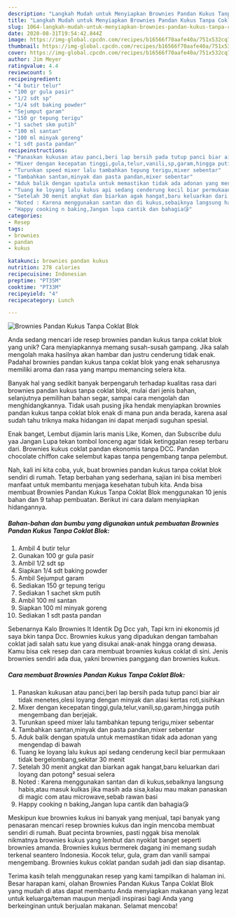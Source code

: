 ```yaml
---
description: "Langkah Mudah untuk Menyiapkan Brownies Pandan Kukus Tanpa Coklat Blok, Lezat"
title: "Langkah Mudah untuk Menyiapkan Brownies Pandan Kukus Tanpa Coklat Blok, Lezat"
slug: 1064-langkah-mudah-untuk-menyiapkan-brownies-pandan-kukus-tanpa-coklat-blok-lezat
date: 2020-08-31T19:54:42.844Z
image: https://img-global.cpcdn.com/recipes/b16566f70aafe40a/751x532cq70/brownies-pandan-kukus-tanpa-coklat-blok-foto-resep-utama.jpg
thumbnail: https://img-global.cpcdn.com/recipes/b16566f70aafe40a/751x532cq70/brownies-pandan-kukus-tanpa-coklat-blok-foto-resep-utama.jpg
cover: https://img-global.cpcdn.com/recipes/b16566f70aafe40a/751x532cq70/brownies-pandan-kukus-tanpa-coklat-blok-foto-resep-utama.jpg
author: Jim Meyer
ratingvalue: 4.4
reviewcount: 5
recipeingredient:
- "4 butir telur"
- "100 gr gula pasir"
- "1/2 sdt sp"
- "1/4 sdt baking powder"
- "Sejumput garam"
- "150 gr tepung terigu"
- "1 sachet skm putih"
- "100 ml santan"
- "100 ml minyak goreng"
- "1 sdt pasta pandan"
recipeinstructions:
- "Panaskan kukusan atau panci,beri lap bersih pada tutup panci biar air tidak menetes,olesi loyang dengan minyak dan alasi kertas roti,sisihkan"
- "Mixer dengan kecepatan tinggi,gula,telur,vanili,sp,garam,hingga putih mengembang dan berjejak."
- "Turunkan speed mixer lalu tambahkan tepung terigu,mixer sebentar"
- "Tambahkan santan,minyak dan pasta pandan,mixer sebentar"
- "Aduk balik dengan spatula untuk memastikan tidak ada adonan yang mengendap di bawah"
- "Tuang ke loyang lalu kukus api sedang cenderung kecil biar permukaan tidak bergelombang,sekitar 30 menit"
- "Setelah 30 menit angkat dan biarkan agak hangat,baru keluarkan dari loyang dan potong² sesuai selera"
- "Noted : Karena menggunakan santan dan di kukus,sebaiknya langsung habis,atau masuk kulkas jika masih ada sisa,kalau mau makan panaskan di magic com atau microwave,sebab rawan basi"
- "Happy cooking n baking,Jangan lupa cantik dan bahagia😘"
categories:
- Resep
tags:
- brownies
- pandan
- kukus

katakunci: brownies pandan kukus 
nutrition: 278 calories
recipecuisine: Indonesian
preptime: "PT35M"
cooktime: "PT33M"
recipeyield: "4"
recipecategory: Lunch

---
```



![Brownies Pandan Kukus Tanpa Coklat Blok](https://img-global.cpcdn.com/recipes/b16566f70aafe40a/751x532cq70/brownies-pandan-kukus-tanpa-coklat-blok-foto-resep-utama.jpg)

Anda sedang mencari ide resep brownies pandan kukus tanpa coklat blok yang unik? Cara menyiapkannya memang susah-susah gampang. Jika salah mengolah maka hasilnya akan hambar dan justru cenderung tidak enak. Padahal brownies pandan kukus tanpa coklat blok yang enak seharusnya memiliki aroma dan rasa yang mampu memancing selera kita.

Banyak hal yang sedikit banyak berpengaruh terhadap kualitas rasa dari brownies pandan kukus tanpa coklat blok, mulai dari jenis bahan, selanjutnya pemilihan bahan segar, sampai cara mengolah dan menghidangkannya. Tidak usah pusing jika hendak menyiapkan brownies pandan kukus tanpa coklat blok enak di mana pun anda berada, karena asal sudah tahu triknya maka hidangan ini dapat menjadi suguhan spesial.

Enak banget, Lembut dijamin laris manis Like, Komen, dan Subscribe dulu yaa Jangan Lupa tekan tombol lonceng agar tidak ketinggalan resep terbaru dari. Brownies kukus coklat pandan ekonomis tanpa DCC. Pandan chocolate chiffon cake selembut kapas tanpa pengembang tanpa pelembut.


Nah, kali ini kita coba, yuk, buat brownies pandan kukus tanpa coklat blok sendiri di rumah. Tetap berbahan yang sederhana, sajian ini bisa memberi manfaat untuk membantu menjaga kesehatan tubuh kita. Anda bisa membuat Brownies Pandan Kukus Tanpa Coklat Blok menggunakan 10 jenis bahan dan 9 tahap pembuatan. Berikut ini cara dalam menyiapkan hidangannya.

<!--inarticleads1-->

##### Bahan-bahan dan bumbu yang digunakan untuk pembuatan Brownies Pandan Kukus Tanpa Coklat Blok:

1. Ambil 4 butir telur
1. Gunakan 100 gr gula pasir
1. Ambil 1/2 sdt sp
1. Siapkan 1/4 sdt baking powder
1. Ambil Sejumput garam
1. Sediakan 150 gr tepung terigu
1. Sediakan 1 sachet skm putih
1. Ambil 100 ml santan
1. Siapkan 100 ml minyak goreng
1. Sediakan 1 sdt pasta pandan


Sebenarnya Kalo Brownies It Identik Dg Dcc yah, Tapi krn ini ekonomis jd saya bkin tanpa Dcc. Brownies kukus yang dipadukan dengan tambahan coklat jadi salah satu kue yang disukai anak-anak hingga orang dewasa. Kamu bisa cek resep dan cara membuat brownies kukus coklat di sini. Jenis brownies sendiri ada dua, yakni brownies panggang dan brownies kukus. 

<!--inarticleads2-->

##### Cara membuat Brownies Pandan Kukus Tanpa Coklat Blok:

1. Panaskan kukusan atau panci,beri lap bersih pada tutup panci biar air tidak menetes,olesi loyang dengan minyak dan alasi kertas roti,sisihkan
1. Mixer dengan kecepatan tinggi,gula,telur,vanili,sp,garam,hingga putih mengembang dan berjejak.
1. Turunkan speed mixer lalu tambahkan tepung terigu,mixer sebentar
1. Tambahkan santan,minyak dan pasta pandan,mixer sebentar
1. Aduk balik dengan spatula untuk memastikan tidak ada adonan yang mengendap di bawah
1. Tuang ke loyang lalu kukus api sedang cenderung kecil biar permukaan tidak bergelombang,sekitar 30 menit
1. Setelah 30 menit angkat dan biarkan agak hangat,baru keluarkan dari loyang dan potong² sesuai selera
1. Noted : Karena menggunakan santan dan di kukus,sebaiknya langsung habis,atau masuk kulkas jika masih ada sisa,kalau mau makan panaskan di magic com atau microwave,sebab rawan basi
1. Happy cooking n baking,Jangan lupa cantik dan bahagia😘


Meskipun kue brownies kukus ini banyak yang menjual, tapi banyak yang penasaran mencari resep brownies kukus dan ingin mencoba membuat sendiri di rumah. Buat pecinta brownies, pasti nggak bisa menolak nikmatnya brownies kukus yang lembut dan nyoklat banget seperti brownies amanda. Brownies kukus bermerek dagang ini memang sudah terkenal seantero Indonesia. Kocok telur, gula, gram dan vanili sampai mengembang. Brownies kukus coklat pandan sudah jadi dan siap disantap. 

Terima kasih telah menggunakan resep yang kami tampilkan di halaman ini. Besar harapan kami, olahan Brownies Pandan Kukus Tanpa Coklat Blok yang mudah di atas dapat membantu Anda menyiapkan makanan yang lezat untuk keluarga/teman maupun menjadi inspirasi bagi Anda yang berkeinginan untuk berjualan makanan. Selamat mencoba!
